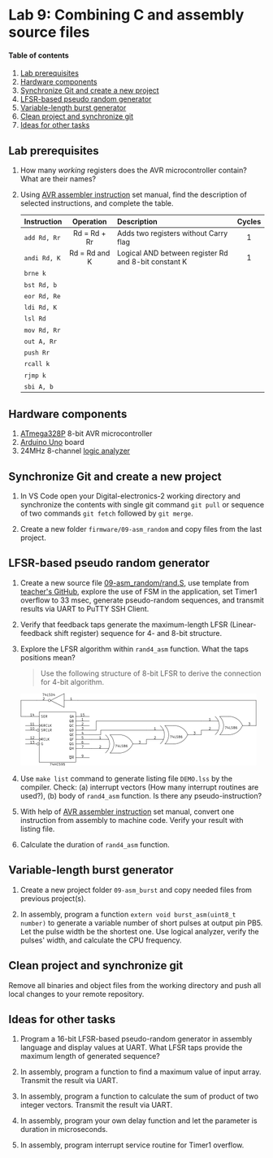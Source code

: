 # Lab 9: Combining C and assembly source files

#### Table of contents

1. [Lab prerequisites](#Lab-prerequisites)
2. [Hardware components](#Hardware-components)
3. [Synchronize Git and create a new project](#Synchronize-Git-and-create-a-new-project)
4. [LFSR-based pseudo random generator](#LFSR-based-pseudo-random-generator)
5. [Variable-length burst generator](#Variable-length-burst-generator)
6. [Clean project and synchronize git](#Clean-project-and-synchronize-git)
7. [Ideas for other tasks](#Ideas-for-other-tasks)


## Lab prerequisites

1. How many *working* registers does the AVR microcontroller contain? What are their names?

2. Using [AVR assembler instruction](https://www.microchip.com/webdoc/avrassembler/avrassembler.wb_instruction_list.html) set manual, find the description of selected instructions, and complete the table.

    | **Instruction** | **Operation** | **Description** | **Cycles** |
    | :-- | :-: | :-- | :-: |
    | `add Rd, Rr` | Rd = Rd + Rr | Adds two registers without Carry flag | 1 |
    | `andi Rd, K` | Rd = Rd and K | Logical AND between register Rd and 8-bit constant K | 1 |
    | `brne k` |  |  |  |
    | `bst Rd, b` |  |  |  |
    | `eor Rd, Re` |  |  |  |
    | `ldi Rd, K` |  |  |  |
    | `lsl Rd` |  |  |  |
    | `mov Rd, Rr` |  |  |  |
    | `out A, Rr` |  |  |  |
    | `push Rr` |  |  |  |
    | `rcall k` |  |  |  |
    | `rjmp k` |  |  |  |
    | `sbi A, b` |  |  |  |


## Hardware components

1. [ATmega328P](https://www.microchip.com/wwwproducts/en/ATmega328P) 8-bit AVR microcontroller
2. [Arduino Uno](../../docs/arduino_shield.pdf) board
3. 24MHz 8-channel [logic analyzer](https://www.saleae.com/)


## Synchronize Git and create a new project

1. In VS Code open your Digital-electronics-2 working directory and synchronize the contents with single git command `git pull` or sequence of two commands `git fetch` followed by `git merge`.

2. Create a new folder `firmware/09-asm_random` and copy files from the last project.


## LFSR-based pseudo random generator

1. Create a new source file [09-asm_random/rand.S](https://github.com/tomas-fryza/Digital-electronics-2/blob/master/firmware/09-asm_random/rand.S), use template from [teacher's GitHub](https://github.com/tomas-fryza/Digital-electronics-2/blob/master/firmware/09-asm_random/main.c), explore the use of FSM in the application, set Timer1 overflow to 33 msec, generate pseudo-random sequences, and transmit results via UART to PuTTY SSH Client.

2. Verify that feedback taps generate the maximum-length LFSR (Linear-feedback shift register) sequence for 4- and 8-bit structure.

3. Explore the LFSR algorithm within `rand4_asm` function. What the taps positions mean?

    > Use the following structure of 8-bit LFSR to derive the connection for 4-bit algorithm.
    >
    ![rand8](../../images/lfsr.png "8-bit LFSR")

4. Use `make list` command to generate listing file `DEMO.lss` by the compiler. Check: (a) interrupt vectors (How many interrupt routines are used?), (b) body of `rand4_asm` function. Is there any pseudo-instruction?

5. With help of [AVR assembler instruction](https://www.microchip.com/webdoc/avrassembler/avrassembler.wb_instruction_list.html) set manual, convert one instruction from assembly to machine code. Verify your result with listing file.

6. Calculate the duration of `rand4_asm` function.


## Variable-length burst generator

1. Create a new project folder `09-asm_burst` and copy needed files from previous project(s).

2. In assembly, program a function `extern void burst_asm(uint8_t number)` to generate a variable number of short pulses at output pin PB5. Let the pulse width be the shortest one. Use logical analyzer, verify the pulses' width, and calculate the CPU frequency.


## Clean project and synchronize git

Remove all binaries and object files from the working directory and push all local changes to your remote repository.


## Ideas for other tasks

1. Program a 16-bit LFSR-based pseudo-random generator in assembly language and display values at UART. What LFSR taps provide the maximum length of generated sequence? 

2. In assembly, program a function to find a maximum value of input array. Transmit the result via UART.

3. In assembly, program a function to calculate the sum of product of two integer vectors. Transmit the result via UART.

4. In assembly, program your own delay function and let the parameter is duration in microseconds.

5. In assembly, program interrupt service routine for Timer1 overflow.
